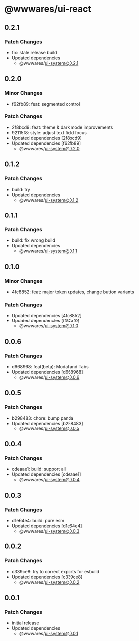 # @wwwares/ui-react

## 0.2.1

### Patch Changes

- fix: stale release build
- Updated dependencies
  - @wwwares/ui-system@0.2.1

## 0.2.0

### Minor Changes

- f62fb89: feat: segmented control

### Patch Changes

- 2f8bcd9: feat: theme & dark mode improvements
- 92115f8: style: adjust text field focus
- Updated dependencies [2f8bcd9]
- Updated dependencies [f62fb89]
  - @wwwares/ui-system@0.2.0

## 0.1.2

### Patch Changes

- build: try
- Updated dependencies
  - @wwwares/ui-system@0.1.2

## 0.1.1

### Patch Changes

- build: fix wrong build
- Updated dependencies
  - @wwwares/ui-system@0.1.1

## 0.1.0

### Minor Changes

- 4fc8852: feat: major token updates, change button variants

### Patch Changes

- Updated dependencies [4fc8852]
- Updated dependencies [ff82af0]
  - @wwwares/ui-system@0.1.0

## 0.0.6

### Patch Changes

- d668968: feat(beta): Modal and Tabs
- Updated dependencies [d668968]
  - @wwwares/ui-system@0.0.6

## 0.0.5

### Patch Changes

- b298483: chore: bump panda
- Updated dependencies [b298483]
  - @wwwares/ui-system@0.0.5

## 0.0.4

### Patch Changes

- cdeaae1: build: support all
- Updated dependencies [cdeaae1]
  - @wwwares/ui-system@0.0.4

## 0.0.3

### Patch Changes

- d1e64e4: build: pure esm
- Updated dependencies [d1e64e4]
  - @wwwares/ui-system@0.0.3

## 0.0.2

### Patch Changes

- c339ce8: try to correct exports for esbuild
- Updated dependencies [c339ce8]
  - @wwwares/ui-system@0.0.2

## 0.0.1

### Patch Changes

- initial release
- Updated dependencies
  - @wwwares/ui-system@0.0.1
